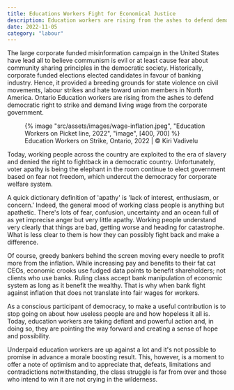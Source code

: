 ```yaml
---
title: Educations Workers Fight for Economical Justice
description: Education workers are rising from the ashes to defend democratic right to strike and demand living wage from Ontario corporate government
date: 2022-11-05
category: "labour"
---
```


The large corporate funded misinformation campaign in the United States have lead all to believe communism is evil or at least cause fear about community sharing principles in the democratic society. Historically, corporate funded elections elected candidates in favour of banking industry. Hence, it provided a breeding grounds for state violence on civil movements, labour strikes and hate toward union members in North America. Ontario Education workers are rising from the ashes to defend democratic right to strike and demand living wage from the corporate government.

<!-- excerpt -->

<figure>
{% image "src/assets/images/wage-inflation.jpeg", "Education Workers on Picket line, 2022", "image", [400, 700] %}
<figcaption>Education Workers on Strike, Ontario, 2022 | © Kiri Vadivelu</figcaption>
</figure>

Today, working people across the country are exploited to the era of slavery and denied the right to fightback in a democratic country. Unfortunately, voter apathy is being the elephant in the room continue to elect government based on fear not freedom, which undercut the democracy for corporate welfare system.

A quick dictionary definition of 'apathy' is 'lack of interest, enthusiasm, or concern.' Indeed, the general mood of working class people is anything but apathetic. There's lots of fear, confusion, uncertainty and an ocean full of as yet imprecise anger but very little apathy. Working people understand very clearly that things are bad, getting worse and heading for catastrophe. What is less clear to them is how they can possibly fight back and make a difference.

Of course, greedy bankers behind the screen moving every needle to profit more from the inflation. While increasing pay and benefits to their fat cat CEOs, economic crooks use fudged data points to benefit shareholders; not clients who use banks. Ruling class accept bank manipulation of economic system as long as it benefit the wealthy. That is why when bank fight against inflation that does not translate into fair wages for workers.

As a conscious participant of democracy, to make a useful contribution is to stop going on about how useless people are and how hopeless it all is. Today, education workers are taking defiant and powerful action and, in doing so, they are pointing the way forward and creating a sense of hope and possibility.

Underpaid education workers are up against a lot and it's not possible to promise in advance a morale boosting result. This, however, is a moment to offer a note of optimism and to appreciate that, defeats, limitations and contradictions notwithstanding, the class struggle is far from over and those who intend to win it are not crying in the wilderness.
